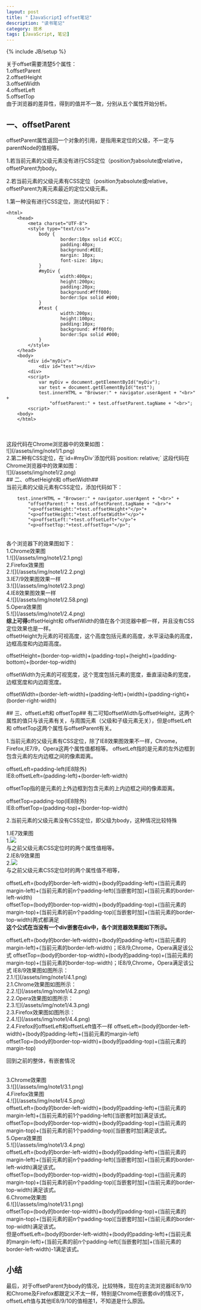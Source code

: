 ```yaml
---
layout: post
title: "【JavaScript】offset笔记"
description: "读书笔记"
category: 技术
tags: [JavaScript, 笔记]
---
```

{% include JB/setup %}

关于offset需要清楚5个属性：<br>
1.offsetParent <br>
2.offsetHeight	<br>
3.offsetWidth <br>
4.offsetLeft <br>
5.offsetTop <br>
由于浏览器的差异性，得到的值并不一致，分别从五个属性开始分析。
## 一、offsetParent ##
<p>offsetParent属性返回一个对象的引用，是指用来定位的父级，不一定与parentNode的值相等。</p>
<p>1.若当前元素的父级元素没有进行CSS定位（position为absolute或relative，offsetParent为body。</p>
<p>2.若当前元素的父级元素有CSS定位（position为absolute或relative，offsetParent为离元素最近的定位父级元素。</p>
1.第一种没有进行CSS定位，测试代码如下：

	<html>
		<head>
    		<meta charset="UTF-8">
    		<style type="text/css">
        		body {
            			border:10px solid #CCC;
            			padding:40px;
            			background:#EEE;
           				margin: 10px;
            			font-size: 10px;
        		}
        		#myDiv {
            			width:400px;
            			height:200px;
            			padding:20px;
            			background:#fff000;
            			border:5px solid #000;
        		}
        		#test {
            			width:200px;
            			height:100px;
            			padding:10px;
            			background: #ff00f0;
            			border:5px solid #000;
        		}
    		</style>
		</head>
		<body>
			<div id="myDiv">
    			<div id="test"></div>
			<div>
			<script>
				var myDiv = document.getElementById("myDiv");	
				var test = document.getElementById("test");
    			test.innerHTML = "Browser:" + navigator.userAgent + "<br>" +
            		"offsetParent:" + test.offsetParent.tagName + "<br>";
			<script>
		<body>
		</html>

<br>
<br>这段代码在Chrome浏览器中的效果如图：
<br>![](/assets/img/note1/1.png)
<br>2.第二种有CSS定位，在`id=#myDiv`添加代码`position: relative;`
这段代码在Chrome浏览器中的效果如图：<br>
![](/assets/img/note1/2.png)<br>
## 二、offsetHeight和 offsetWidth##
<br>当前元素的父级元素有CSS定位，添加代码如下：

     	test.innerHTML = "Browser:" + navigator.userAgent + "<br>" +
            "offsetParent:" + test.offsetParent.tagName + "<br>"+
            "<p>offsetHeight:"+test.offsetHeight+"</p>"+
            "<p>offsetHeight:"+test.offsetWidth+"</p>"+
            "<p>offsetLeft:"+test.offsetLeft+"</p>"+
            "<p>offsetTop:"+test.offsetTop+"</p>";
<br>
各个浏览器下的效果图如下：<br>
1.Chrome效果图<br>
1.![](/assets/img/note1/2.1.png)<br>
2.Firefox效果图<br>
2.![](/assets/img/note1/2.2.png)<br>
3.IE7/9效果图效果一样<br>
3.![](/assets/img/note1/2.3.png)<br>
4.IE8效果图效果一样<br>
4.![](/assets/img/note1/2.58.png)<br>
5.Opera效果图<br>
5.![](/assets/img/note1/2.4.png)<br>
<b>综上可得</b>offsetHeight和 offsetWidth的值在各个浏览器中都一样，并且没有CSS定位效果也是一样。<br>
offsetHeight为元素的可视高度，这个高度包括元素的高度，水平滚动条的高度，边框高度和内边距高度。
<p>
	offsetHeight=(border-top-width)+(padding-top)+(height)+(padding-bottom)+(border-top-width)
</p>
offsetWidth为元素的可视宽度，这个宽度包括元素的宽度，垂直滚动条的宽度，边框宽度和内边距宽度。
<p>
	offsetWidth=(border-left-width)+(padding-left)+(width)+(padding-right)+(border-right-width)
</p>
## 三、offsetLeft和 offsetTop##
有二可知offsetWidth与offsetHeight，这两个属性的值只与该元素有关，与周围元素（父级和子级元素无关），但是offsetLeft和 offsetTop这两个属性与offsetParent有关。
<p>
1.当前元素的父级元素有CSS定位，除了IE8效果图效果不一样，Chrome，Firefox,IE7/9，Opera这两个属性值都相等。
offsetLeft指的是元素的左外边框到包含元素的左内边框之间的像素距离。
</p>
<p>
	offsetLeft=padding-left(IE8除外)<br>
	IE8:offsetLeft=(padding-left)+(border-left-width)
</p>
<p>
offsetTop指的是元素的上外边框到包含元素的上内边框之间的像素距离。
	<p>
	offsetTop=padding-top(IE8除外)<br>
	IE8:offsetTop=(padding-top)+(border-top-width)
	</p>
</p>
2.当前元素的父级元素没有CSS定位，即父级为body，这种情况比较特殊<br>

1.IE7效果图<br>
1.![](/assets/img/note1/3.2.png)<br>
与之前父级元素CSS定位时的两个属性值相等。<br>
2.IE8/9效果图<br>
2.![](/assets/img/note1/3.3.png)<br>
与之前父级元素CSS定位时的两个属性值不相等，
<p>
offsetLeft=(body的border-left-width)+(body的padding-left)+(当前元素的margin-left)+(当前元素的前n个padding-left)[当嵌套时加]+(当前元素的border-left-width)<br>
offsetTop=(body的border-top-width)+(body的padding-top)+(当前元素的margin-top)+(当前元素的前n个padding-top)[当嵌套时加]+(当前元素的border-top-width)两式都满足<br>
<b>这个公式在当没有一个div嵌套在div中，各个浏览器效果图如下所示。</b>
</p>
offsetLeft=(body的border-left-width)+(body的padding-left)+(当前元素的margin-left)+(当前元素的border-left-width)；IE8/9,Chrome，Opera满足该公式
offsetTop=(body的border-top-width)+(body的padding-top)+(当前元素的margin-top)+(当前元素的border-top-width)；IE8/9,Chrome，Opera满足该公式
IE8/9效果图如图所示：<br>
2.1.![](/assets/img/note1/4.1.png)<br>
2.1.Chrome效果图如图所示：<br>
2.2.![](/assets/img/note1/4.2.png)<br>
2.2.Opera效果图如图所示：<br>
2.3.![](/assets/img/note1/4.3.png)<br>
2.3.Firefox效果图如图所示：<br>
2.4.![](/assets/img/note1/4.4.png)<br>
2.4.Firefox的offsetLeft和offsetLeft值不一样
offsetLeft=(body的border-left-width)+(body的padding-left)+(当前元素的margin-left)<br>
offsetTop=(body的border-top-width)+(body的padding-top)+(当前元素的margin-top)<br>
<p>回到之前的整体，有嵌套情况</p><br>
3.Chrome效果图<br>
3.![](/assets/img/note1/3.1.png)<br>
4.Firefox效果图<br>
4.![](/assets/img/note1/4.5.png)<br>
offsetLeft=(body的border-left-width)+(body的padding-left)+(当前元素的margin-left)+(当前元素的前1个padding-left)[当嵌套时加]满足该式。<br>
offsetTop=(body的border-top-width)+(body的padding-top)+(当前元素的margin-top)+(当前元素的前1个padding-top)[当嵌套时加]满足该式。<br>
5.Opera效果图<br>
5.![](/assets/img/note1/3.4.png)<br>
offsetLeft=(body的border-left-width)+(body的padding-left)+(当前元素的margin-left)+(当前元素的前n个padding-left)[当嵌套时加]+(当前元素的border-left-width)满足该式。<br>
offsetTop=(body的border-top-width)+(body的padding-top)+(当前元素的margin-top)+(当前元素的前n个padding-top)[当嵌套时加]+(当前元素的border-top-width)满足该式。<br>
6.Chrome效果图<br>
6.![](/assets/img/note1/3.1.png)<br>
offsetTop=(body的border-top-width)+(body的padding-top)+(当前元素的margin-top)+(当前元素的前n个padding-top)[当嵌套时加]+(当前元素的border-top-width)满足该式。<br>
但是offsetLeft=(body的border-left-width)+(body的padding-left)+(当前元素的margin-left)+(当前元素的前n个padding-left)[当嵌套时加]+(当前元素的border-left-width)-1满足该式。<br>

## 小结 ##
最后，对于offsetParent为body的情况，比较特殊，现在的主流浏览器IE8/9/10和Chrome及Firefox都跟定义不太一样，特别是Chrome在嵌套div的情况下，offsetLeft值与其他IE8/9/10的值相差1，不知道是什么原因。